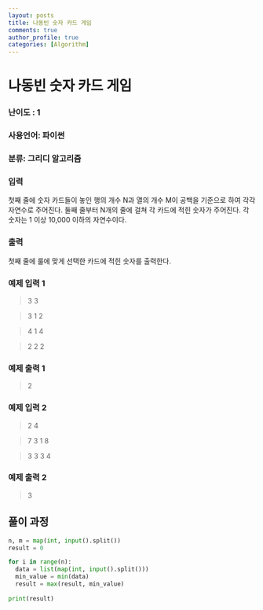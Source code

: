 ```yaml
---
layout: posts
title: 나동빈 숫자 카드 게임
comments: true
author_profile: true
categories: [Algorithm]
---
```


# 나동빈 숫자 카드 게임
### 난이도 : 1
### 사용언어: 파이썬
### 분류: 그리디 알고리즘



### 입력
첫째 줄에 숫자 카드들이 놓인 행의 개수 N과 열의 개수 M이 공백을 기준으로 하여 각각 자연수로 주어진다.
둘째 줄부터 N개의 줄에 걸쳐 각 카드에 적힌 숫자가 주어진다. 각 숫자는 1 이상 10,000 이하의 자연수이다.
### 출력
첫째 줄에 룰에 맞게 선택한 카드에 적힌 숫자를 출력한다.
### 예제 입력 1 
> 3 3

> 3 1 2

> 4 1 4

> 2 2 2
### 예제 출력 1
> 2
### 예제 입력 2 
> 2 4

> 7 3 1 8

> 3 3 3 4
### 예제 출력 2
> 3


## 풀이 과정

```python
n, m = map(int, input().split())
result = 0

for i in range(n):
  data = list(map(int, input().split()))
  min_value = min(data)
  result = max(result, min_value)
  
print(result)
```
